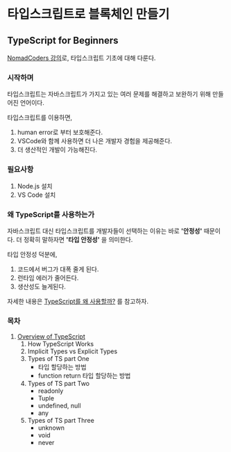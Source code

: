 # 타입스크립트로 블록체인 만들기
## TypeScript for Beginners

[NomadCoders 강의](https://nomadcoders.co/typescript-for-beginners)로, 타입스크립트 기초에 대해 다룬다.

### 시작하며

타입스크립트는 자바스크립트가 가지고 있는 여러 문제를 해결하고 보완하기 위해 만들어진 언어이다.

타입스크립트를 이용하면,
1. human error로 부터 보호해준다.
2. VSCode와 함께 사용하면 더 나은 개발자 경험을 제공해준다.
3. 더 생산적인 개발이 가능해진다.

### 필요사항

1. Node.js 설치
2. VS Code 설치

### 왜 TypeScript를 사용하는가

자바스크립트 대신 타입스크립트를 개발자들이 선택하는 이유는 바로 **'안정성'** 때문이다. 더 정확히 말하자면 **'타입 안정성'** 을 의미한다.

타입 안정성 덕분에,
1. 코드에서 버그가 대폭 줄게 된다.
2. 런타임 에러가 줄어든다.
3. 생산성도 늘게된다.

자세한 내용은 [TypeScript를 왜 사용할까?](https://nollae.github.io/posts/ts-01/) 를 참고하자.


### 목차

1. [Overview of TypeScript](./01_00_Overview.md)
    1. How TypeScript Works
    2. Implicit Types vs Explicit Types
    3. Types of TS part One
        - 타입 할당하는 방법
        - function return 타입 할당하는 방법
    4. Types of TS part Two
        - readonly
        - Tuple
        - undefined, null
        - any
    5. Types of TS part Three
        - unknown
        - void
        - never